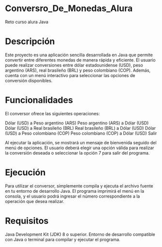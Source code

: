 # Conversro_De_Monedas_Alura
Reto curso alura Java

# Descripción
Este proyecto es una aplicación sencilla desarrollada en Java que permite convertir entre diferentes monedas de manera rápida y eficiente. El usuario puede realizar conversiones entre dólar estadounidense (USD), peso argentino (ARS), real brasileño (BRL) y peso colombiano (COP). Además, cuenta con un menú interactivo para seleccionar las opciones de conversión disponibles.

# Funcionalidades
El conversor ofrece las siguientes operaciones:

Dólar (USD) a Peso argentino (ARS)
Peso argentino (ARS) a Dólar (USD)
Dólar (USD) a Real brasileño (BRL)
Real brasileño (BRL) a Dólar (USD)
Dólar (USD) a Peso colombiano (COP)
Peso colombiano (COP) a Dólar (USD)
Salir

Al ejecutar la aplicación, se mostrará un mensaje de bienvenida seguido del menú de opciones. El usuario deberá elegir una opción válida para realizar la conversión deseada o seleccionar la opción 7 para salir del programa.

# Ejecución

Para utilizar el conversor, simplemente compila y ejecuta el archivo fuente en tu entorno de desarrollo Java. El programa imprimirá el menú en la consola, y el usuario podrá ingresar el número correspondiente a la operación que desea realizar.

# Requisitos

Java Development Kit (JDK) 8 o superior.
Entorno de desarrollo compatible con Java o terminal para compilar y ejecutar el programa.
